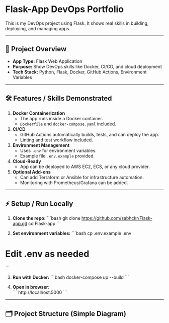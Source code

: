 # Flask-App DevOps Portfolio

This is my DevOps project using Flask. It shows real skills in building, deploying, and managing apps.

---

## 📌 Project Overview

- **App Type:** Flask Web Application  
- **Purpose:** Show DevOps skills like Docker, CI/CD, and cloud deployment  
- **Tech Stack:** Python, Flask, Docker, GitHub Actions, Environment Variables  

---

## 🛠 Features / Skills Demonstrated

1. **Docker Containerization**
   - The app runs inside a Docker container.
   - `Dockerfile` and `docker-compose.yaml` included.
2. **CI/CD**
   - GitHub Actions automatically builds, tests, and can deploy the app.
   - Linting and test workflow included.
3. **Environment Management**
   - Uses `.env` for environment variables.
   - Example file `.env.example` provided.
4. **Cloud-Ready**
   - App can be deployed to AWS EC2, ECS, or any cloud provider.
5. **Optional Add-ons**
   - Can add Terraform or Ansible for infrastructure automation.
   - Monitoring with Prometheus/Grafana can be added.

---

## ⚡ Setup / Run Locally

1. **Clone the repo:**
\`\`\`bash
git clone https://github.com/sabhckr/Flask-app.git
cd Flask-app
\`\`\`

2. **Set environment variables:**
\`\`\`bash
cp .env.example .env
# Edit .env as needed
\`\`\`

3. **Run with Docker:**
\`\`\`bash
docker-compose up --build
\`\`\`

4. **Open in browser:**  
\`\`\`
http://localhost:5000
\`\`\`

---

## 🗂 Project Structure (Simple Diagram)

